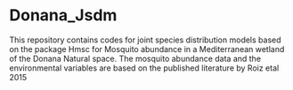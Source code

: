 # Donana_Jsdm
This repository contains codes for  joint species distribution models based on the package Hmsc for Mosquito abundance in a Mediterranean wetland of the Donana Natural space.
The mosquito abundance data and the environmental variables are based on the published literature by Roiz etal 2015
